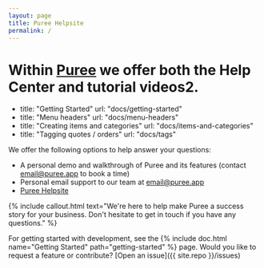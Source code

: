 ```yaml
---
layout: page
title: Puree Helpsite
permalink: /
---
```


# Within [Puree](https://puree.app) we offer both the Help Center and tutorial videos2.
- title: "Getting Started"
  url: "docs/getting-started"
- title: "Menu headers"
  url: "docs/menu-headers"
- title: "Creating items and categories"
  url: "docs/items-and-categories"
- title: "Tagging quotes / orders"
  url: "docs/tags"

We offer the following options to help answer your questions:
- A personal demo and walkthrough of Puree and its features (contact email@puree.app to book a time)
- Personal email support to our team at email@puree.app
- [Puree Helpsite](https://help.puree.app)

{% include callout.html text="We're here to help make Puree a success story for your business. Don't hesitate to get in touch if you have any questions." %}

For getting started with development, see the {% include doc.html name="Getting Started" path="getting-started" %} page. Would you like to request a feature or contribute? [Open an issue]({{ site.repo }}/issues)
